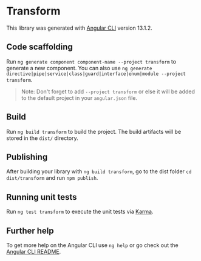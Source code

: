 # Transform

This library was generated with [Angular CLI](https://github.com/angular/angular-cli) version 13.1.2.

## Code scaffolding

Run `ng generate component component-name --project transform` to generate a new component. You can also use `ng generate directive|pipe|service|class|guard|interface|enum|module --project transform`.
> Note: Don't forget to add `--project transform` or else it will be added to the default project in your `angular.json` file. 

## Build

Run `ng build transform` to build the project. The build artifacts will be stored in the `dist/` directory.

## Publishing

After building your library with `ng build transform`, go to the dist folder `cd dist/transform` and run `npm publish`.

## Running unit tests

Run `ng test transform` to execute the unit tests via [Karma](https://karma-runner.github.io).

## Further help

To get more help on the Angular CLI use `ng help` or go check out the [Angular CLI README](https://github.com/angular/angular-cli/blob/master/README.md).
